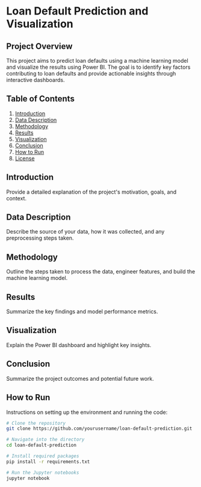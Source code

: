 # Loan Default Prediction and Visualization

## Project Overview
This project aims to predict loan defaults using a machine learning model and visualize the results using Power BI. The goal is to identify key factors contributing to loan defaults and provide actionable insights through interactive dashboards.

## Table of Contents
1. [Introduction](#introduction)
2. [Data Description](#data-description)
3. [Methodology](#methodology)
4. [Results](#results)
5. [Visualization](#visualization)
6. [Conclusion](#conclusion)
7. [How to Run](#how-to-run)
8. [License](#license)

## Introduction
Provide a detailed explanation of the project's motivation, goals, and context.

## Data Description
Describe the source of your data, how it was collected, and any preprocessing steps taken.

## Methodology
Outline the steps taken to process the data, engineer features, and build the machine learning model.

## Results
Summarize the key findings and model performance metrics.

## Visualization
Explain the Power BI dashboard and highlight key insights.

## Conclusion
Summarize the project outcomes and potential future work.

## How to Run
Instructions on setting up the environment and running the code:
```bash
# Clone the repository
git clone https://github.com/yourusername/loan-default-prediction.git

# Navigate into the directory
cd loan-default-prediction

# Install required packages
pip install -r requirements.txt

# Run the Jupyter notebooks
jupyter notebook
